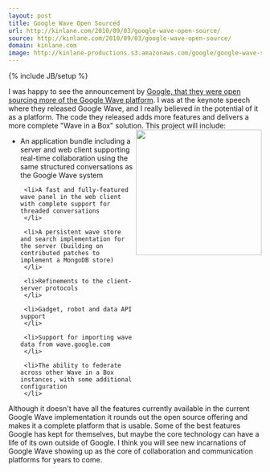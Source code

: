 ```yaml
---
layout: post
title: Google Wave Open Sourced
url: http://kinlane.com/2010/09/03/google-wave-open-source/
source: http://kinlane.com/2010/09/03/google-wave-open-source/
domain: kinlane.com
image: http://kinlane-productions.s3.amazonaws.com/google/google-wave-splash.jpg
---
```

{% include JB/setup %}<p>
     I was happy to see the announcement by <a href="http://googlewavedev.blogspot.com/2010/09/wave-open-source-next-steps-wave-in-box.html"
        target="_blank">Google, that they were open sourcing more of the Google Wave platform</a>. I was at the keynote speech where they released Google Wave, and I really believed in the potential of it as a platform. The code they released adds more features and delivers a more complete "Wave in a Box" solution. This project will include:<img class="alignnone c1"
        title="Google Wave"
        src="http://kinlane-productions.s3.amazonaws.com/google/google-wave-splash.jpg"
        alt=""
        width="250"
        align="right" />
</p>

<ul class="mainlist">
     <li>An application bundle including a server and web client supporting real-time collaboration using the same structured conversations as the Google Wave system
     </li>

     <li>A fast and fully-featured wave panel in the web client with complete support for threaded conversations
     </li>

     <li>A persistent wave store and search implementation for the server (building on contributed patches to implement a MongoDB store)
     </li>

     <li>Refinements to the client-server protocols
     </li>

     <li>Gadget, robot and data API support
     </li>

     <li>Support for importing wave data from wave.google.com
     </li>

     <li>The ability to federate across other Wave in a Box instances, with some additional configuration
     </li>
</ul>

<p>
     Although it doesn't have all the features currently available in the current Google Wave implementation it rounds out the open source offering and makes it a complete platform that is usable. Some of the best features Google has kept for themselves, but maybe the core technology can have a life of its own outside of Google. I think you will see new incarnations of Google Wave showing up as the core of collaboration and communication platforms for years to come.
</p>